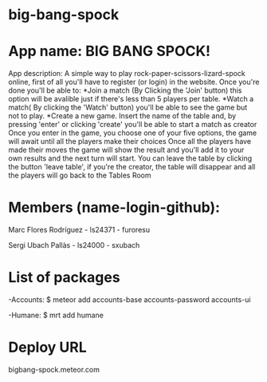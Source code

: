 big-bang-spock
==============
App name: 
BIG BANG SPOCK!
==============
App description: 
A simple way to play rock-paper-scissors-lizard-spock online, first of all you'll have to register (or login) in the website.
Once you're done you'll be able to:
  *Join a match (By Clicking the 'Join' button) this option will be avalible just if there's less than 5 players per table.
  *Watch a match( By clicking the 'Watch' button) you'll be able to see the game but not to play.
  *Create a new game. Insert the name of the table and, by pressing 'enter' or clicking 'create' you'll be able to start a match as creator
Once you enter in the game, you choose one of your five options, the game will await until all the players make their choices
Once all the players have made their moves the game will show the result and you'll add it to your own results and the next turn will start.
You can leave the table by clicking the button 'leave table', if you're the creator, the table will disappear and all the players will go back to the Tables Room


Members (name-login-github):
===========================
  Marc Flores Rodríguez - ls24371 - furoresu 
  
  Sergi Ubach Pallàs    - ls24000 - sxubach


List of packages
============================
  -Accounts: $ meteor add accounts-base accounts-password accounts-ui
  
  -Humane:   $ mrt add humane
  

Deploy URL
================
  bigbang-spock.meteor.com